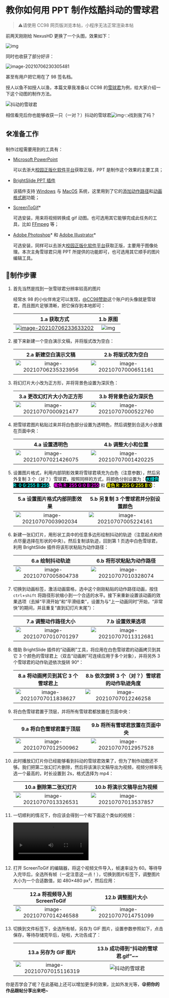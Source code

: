 # 教你如何用 PPT 制作炫酷抖动的雪球君

>  ⚠️请使用 CC98 网页版浏览本帖，小程序无法正常渲染本帖

前两天刚刚给 NexusHD 更换了一个头图，效果如下：

![img](教你如何用%20PPT%20制作抖动的雪球君.assets/bixvvivq.gif)

同时也收获了部分好评：

![image-20210706230305481](教你如何用%20PPT%20制作抖动的雪球君.assets/dq5tttic.png)

甚至有用户把它用在了 98 签名档。

授人以鱼不如授人以渔，本篇文章我准备以 CC98 的[雪球君](https://www.cc98.org/topic/4975118)为例，给大家介绍一下这个动图的制作方法。

![抖动的雪球君](教你如何用%20PPT%20制作抖动的雪球君.assets/vfxkbyqa.gif)

相信看完后你也能够收获一只（一对？）抖动的雪球君![img](https://www.cc98.org/static/images/98LOGO.ico)👈找到我了吗？

## 🛠️准备工作

制作过程需要用到的工具有：

- [Microsoft PowerPoint](https://www.microsoft.com/zh-cn/microsoft-365/powerpoint)

  可以去浙大[校园正版化软件平台](http://ms.zju.edu.cn/microsoft/download.html)获取正版，PPT 是制作这个效果的主要工具；

- [BrightSlide PPT 插件](https://www.brightcarbon.com/brightslide/)

  该插件支持 [Windows](https://www.brightcarbon.com/brightslide/?os=windows) 与 [MacOS](https://www.brightcarbon.com/brightslide/?os=mac) 系统，这里用到了它的[添加动作路径](https://www.brightcarbon.com/brightslide/help/#:~:text=Paste%20as%20Motion%20Path)和[动画格式刷](https://www.brightcarbon.com/brightslide/help/#:~:text=Animation%20Painter)功能；

- [ScreenToGif](https://www.screentogif.com/)*

  可选安装，用来将视频转换成 gif 动图。也可选用其它能够完成此任务的工具，比如 [FFmpeg](http://ffmpeg.org/) 等；

- [Adobe Photoshop](https://www.adobe.com/cn/products/photoshop.html)* 和 [Adobe Illustrator](https://www.adobe.com/cn/products/illustrator.html)*

  可选安装，同样可以去浙大[校园正版化软件平台](http://ms.zju.edu.cn/microsoft/download.html)获取正版，主要用于图像处理。本次主角雪球君只用 PPT 所提供的功能即可，也可选用其它顺手的图片编辑工具。

## 📝制作步骤

1. 首先当然是找到一张雪球君分辨率较高的图片

   经常水 98 的小伙伴肯定可以发现，[@CC98赞助](https://www.cc98.org/user/id/558500)这个账户的头像就是雪球君，而且图片足够清晰，把它保存到本地即可：

   |                         1.a 获取方式                         |                          1.b 原图                           |
   | :----------------------------------------------------------: | :---------------------------------------------------------: |
   | [![image-20210706233633202](教你如何用%20PPT%20制作抖动的雪球君.assets/ib3f5dbc.png)](https://www.cc98.org/user/id/558500) | ![img](教你如何用%20PPT%20制作抖动的雪球君.assets/x4xe1vqq.png) |

2. 接下来新建一个空白演示文稿，并将版式改为空白：

   |                     2.a 新建空白演示文稿                     |                      2.b 将版式改为空白                      |
   | :----------------------------------------------------------: | :----------------------------------------------------------: |
   | ![image-20210706235323956](教你如何用%20PPT%20制作抖动的雪球君.assets/kubruypf.png) | ![image-20210707000651161](教你如何用%20PPT%20制作抖动的雪球君.assets/yakn4uqy.png) |

3. 将幻灯片大小改为正方形，并将背景色设置为深灰色：

   |                  3.a 更改幻灯片大小为正方形                  |                    3.b 将背景色设为深灰色                    |
   | :----------------------------------------------------------: | :----------------------------------------------------------: |
   | ![image-20210707000921477](教你如何用%20PPT%20制作抖动的雪球君.assets/ozrkicl4.png) | ![image-20210707000522760](教你如何用%20PPT%20制作抖动的雪球君.assets/l0ftbctf.png) |

4. 把雪球君图片粘贴过来并将白色部分设置为透明色，然后调整到合适大小放置在页面中央：

   |                        4.a 设置透明色                        |                      4.b 调整大小和位置                      |
   | :----------------------------------------------------------: | :----------------------------------------------------------: |
   | ![image-20210707021426075](教你如何用%20PPT%20制作抖动的雪球君.assets/dqagov2m.png) | ![image-20210707001420225](教你如何用%20PPT%20制作抖动的雪球君.assets/ixkj5snc.png) |

5. 设置图片格式，利用内部阴影效果将雪球君填充为白色（注意参数），然后另外复制 3 个（对？）雪球君，按照同样的方式，将颜色分别设置为：**<span style="color:#0ff;background-color:black;border-radius:5px">水绿色 R: 0 G:255 B:255</span>**、**<span style="color:#f0f;background-color:black;border-radius:5px">紫色 R: 255 G:0 B:255</span>** 和 **<span style="color:#ff0;background-color:black;border-radius:5px">黄色 R: 255 G:255 B:0</span>**：

   |                 5.a 设置图片格式内部阴影效果                 |             5.b 另复制 3 个雪球君并分别设置颜色              |
   | :----------------------------------------------------------: | :----------------------------------------------------------: |
   | ![image-20210707003902034](教你如何用%20PPT%20制作抖动的雪球君.assets/lvkhcx1r.png) | ![image-20210707005224161](教你如何用%20PPT%20制作抖动的雪球君.assets/5ozvuirj.png) |

6. 新建一张幻灯片，用形状工具中的任意多边形绘制抖动的轨迹（注意起点和终点尽量选择在形状的中央）。然后复制该轨迹，回到第 1 页选中白色雪球君，利用 BrightSlide 插件将该形状粘贴为动作路径：

   |                       6.a 绘制抖动轨迹                       |                   6.b 将形状粘贴为动作路径                   |
   | :----------------------------------------------------------: | :----------------------------------------------------------: |
   | ![image-20210707005804738](教你如何用%20PPT%20制作抖动的雪球君.assets/1jczzb03.png) | ![image-20210707010328074](教你如何用%20PPT%20制作抖动的雪球君.assets/pxnosv4k.png) |

7. 切换到动画标签，激活动画窗格，选中这个刚刚粘贴的动作路径动画，按住 `ctrl`+`shift` 将路径形状缩小到一个合适的水平。接下来重新设置该动画的效果选项（去掉“平滑开始”和“平滑结束”，设置为与“上一动画同时”开始，“非常快”的期间，并且重复“直到幻灯片末尾”）：

   |                     7.a 调整动作路径大小                     |                       7.b 设置效果选项                       |
   | :----------------------------------------------------------: | :----------------------------------------------------------: |
   | ![image-20210707010701297](教你如何用%20PPT%20制作抖动的雪球君.assets/4pyt2bw5.png) | ![image-20210707011312681](教你如何用%20PPT%20制作抖动的雪球君.assets/a1fehqn4.png) |

8. 借助 BrightSlide 插件的“动画刷”工具，将应用在白色雪球君的动画拷贝到其它 3 个颜色的雪球君上（双击“动画刷”可连续应用于多个对象），并将另外 3 个雪球君的动作轨迹依次旋转 90°：

   |              8.a 将动画拷贝到其它 3 个雪球君上               |        8.b 依次旋转 3 个（对？）雪球君的动作轨迹角度         |
   | :----------------------------------------------------------: | :----------------------------------------------------------: |
   | ![image-20210707011838627](教你如何用%20PPT%20制作抖动的雪球君.assets/g4ectqnb.png) | ![image-20210707012246258](教你如何用%20PPT%20制作抖动的雪球君.assets/h5rgi0hc.png) |

9. 将白色雪球君置于顶层，并将所有雪球君都放置在页面中央：

   |                   9.a 将白色雪球君置于顶层                   |               9.b  将所有雪球君放置在页面中央                |
   | :----------------------------------------------------------: | :----------------------------------------------------------: |
   | ![image-20210707012500962](教你如何用%20PPT%20制作抖动的雪球君.assets/fhb23y5j.png) | ![image-20210707012957528](教你如何用%20PPT%20制作抖动的雪球君.assets/3fn1dtmz.png) |

10. 此时播放幻灯片你已经能够看到抖动的雪球君效果了，但为了制作动图还不够。我们把第二张幻灯片删除，然后将该演示文稿导出为视频，视频分辨率先选一个最高的，时长设置到 2s，格式选择为 mp4：

    |                    10.a 删除第二张幻灯片                     |                  10.b 将演示文稿导出为视频                   |
    | :----------------------------------------------------------: | :----------------------------------------------------------: |
    | ![image-20210707013326531](教你如何用%20PPT%20制作抖动的雪球君.assets/gcbqgtwa.png) | ![image-20210707013537857](教你如何用%20PPT%20制作抖动的雪球君.assets/iewgvdbw.png) |

11. 一切顺利的情况下，你应该会得到一个和下面这个类似的视频：

    <video src="教你如何用%20PPT%20制作抖动的雪球君.assets/2e029d3514600c7a14b2d8ecf0356b84.mp4"  width="50%" controls></video>

12. 打开 ScreenToGif 的编辑器，将这个视频文件导入，帧速率设为 60。等待导入完毕后，全选所有帧（一定注意这一点！），切换到图片标签下，调整图片大小为一个合适数值，如 480×480 px²，然后应用：

    |                12.a 将视频导入到 ScreenToGif                 |                      12.b 调整图片大小                       |
    | :----------------------------------------------------------: | :----------------------------------------------------------: |
    | ![image-20210707014246588](教你如何用%20PPT%20制作抖动的雪球君.assets/vg5q5kpm.png) | ![image-20210707014751099](教你如何用%20PPT%20制作抖动的雪球君.assets/5dnfgql4.png) |

13. 切换到文件标签下，全选所有帧，另存为 GIF 图片，设置参数参照如下，点击保存，等待存储完毕后，哒啦，大功告成了：

    |                     13.a 另存为 GIF 图片                     |              13.b 成功得到“抖动的雪球君.gif”~~               |
    | :----------------------------------------------------------: | :----------------------------------------------------------: |
    | ![image-20210707015116319](教你如何用%20PPT%20制作抖动的雪球君.assets/aolauo1f.png) | ![抖动的雪球君](教你如何用%20PPT%20制作抖动的雪球君.assets/vfxkbyqa.gif) |

你是否学会了呢？在此基础上还可以增加更多的效果，比如外发光等，**😜把你的作品跟帖分享出来吧~**
